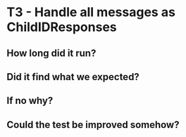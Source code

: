 # T3 - Handle all messages as ChildIDResponses


## How long did it run?

## Did it find what we expected?

## If no why?

## Could the test be improved somehow?
